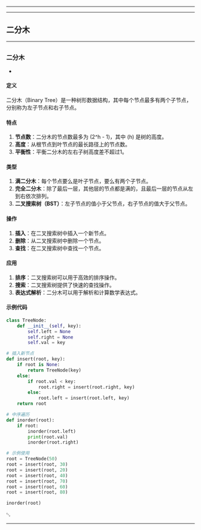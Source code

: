 # 
___
___
## 二分木
___
## 
### 二分木
- 

#### 定义
二分木（Binary Tree）是一种树形数据结构，其中每个节点最多有两个子节点，分别称为左子节点和右子节点。

#### 特点
1. **节点数**：二分木的节点数最多为 \(2^h - 1\)，其中 \(h\) 是树的高度。
2. **高度**：从根节点到叶节点的最长路径上的节点数。
3. **平衡性**：平衡二分木的左右子树高度差不超过1。

#### 类型
1. **满二分木**：每个节点要么是叶子节点，要么有两个子节点。
2. **完全二分木**：除了最后一层，其他层的节点都是满的，且最后一层的节点从左到右依次排列。
3. **二叉搜索树（BST）**：左子节点的值小于父节点，右子节点的值大于父节点。

#### 操作
1. **插入**：在二叉搜索树中插入一个新节点。
2. **删除**：从二叉搜索树中删除一个节点。
3. **查找**：在二叉搜索树中查找一个节点。

#### 应用
1. **排序**：二叉搜索树可以用于高效的排序操作。
2. **搜索**：二叉搜索树提供了快速的查找操作。
3. **表达式解析**：二分木可以用于解析和计算数学表达式。

#### 示例代码
```python
class TreeNode:
    def __init__(self, key):
        self.left = None
        self.right = None
        self.val = key

# 插入新节点
def insert(root, key):
    if root is None:
        return TreeNode(key)
    else:
        if root.val < key:
            root.right = insert(root.right, key)
        else:
            root.left = insert(root.left, key)
    return root

# 中序遍历
def inorder(root):
    if root:
        inorder(root.left)
        print(root.val)
        inorder(root.right)

# 示例使用
root = TreeNode(50)
root = insert(root, 30)
root = insert(root, 20)
root = insert(root, 40)
root = insert(root, 70)
root = insert(root, 60)
root = insert(root, 80)

inorder(root)
```
␃
___
